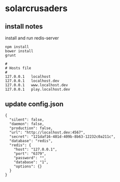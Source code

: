 
# solarcrusaders
## install notes

install and run redis-server

    npm install
    bower install
    grunt

    #
    # Hosts file
    #
    127.0.0.1   localhost
    127.0.0.1   localhost.dev
    127.0.0.1   www.localhost.dev
    127.0.0.1   play.localhost.dev

 ## update config.json

    {
      "silent": false,
      "daemon": false,
      "production": false,
      "url": "http://localhost.dev:4567",
      "secret": "121daf16-401d-409b-8b63-12232c0a211c",
      "database": "redis",
      "redis": {
        "host": "127.0.0.1",
        "port": "6379",
        "password": "",
        "database": "1",
        "options": {}
      }
    }
